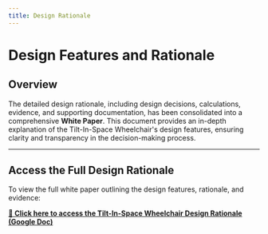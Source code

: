 ```yaml
---
title: Design Rationale
---
```


<link rel="stylesheet" href="assets/style.css">

# Design Features and Rationale

## Overview

The detailed design rationale, including design decisions, calculations, evidence, and supporting documentation, has been consolidated into a comprehensive **White Paper**. This document provides an in-depth explanation of the Tilt-In-Space Wheelchair's design features, ensuring clarity and transparency in the decision-making process.

---

## Access the Full Design Rationale

To view the full white paper outlining the design features, rationale, and evidence:

**[🔗 Click here to access the Tilt-In-Space Wheelchair Design Rationale (Google Doc)](https://docs.google.com/document/d/YOUR_DOC_ID_HERE)**  
